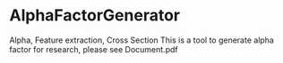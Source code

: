 # AlphaFactorGenerator
Alpha, Feature extraction, Cross Section
This is a tool to generate alpha factor for research, please see Document.pdf
